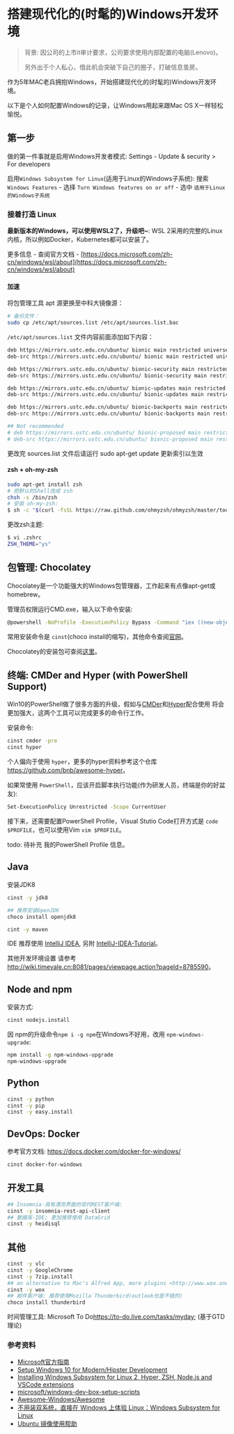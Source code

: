 # 搭建现代化的(时髦的)Windows开发环境

> 背景: 因公司的上市it审计要求，公司要求使用内部配置的电脑(Lenovo)。
>
> 另外出于个人私心，借此机会突破下自己的圈子，打破信息茧房。

作为5年MAC老兵拥抱Windows，开始搭建现代化的(时髦的)Windows开发环境。

以下是个人如何配置Windows的记录，让Windows用起来跟Mac OS X一样轻松愉悦。

## 第一步

做的第一件事就是启用Windows开发者模式: Settings - Update & security > For developers

启用`Windows Subsystem for Linux`(适用于Linux的Windows子系统): 搜索 `Windows Features` - 选择 `Turn Windows features on or off` - 选中 `适用于Linux的Windows子系统`

### 接着打造 Linux

**最新版本的Windows，可以使用WSL2了，升级吧~**: WSL 2采用的完整的Linux内核，所以例如Docker，Kubernetes都可以安装了。

更多信息 - 查阅官方文档 - [https://docs.microsoft.com/zh-cn/windows/wsl/about](https://docs.microsoft.com/zh-cn/windows/wsl/about)

#### 加速

将包管理工具 apt 源更换至中科大镜像源：

```sh
# 备份文件：
sudo cp /etc/apt/sources.list /etc/apt/sources.list.bac
```

`/etc/apt/sources.list` 文件内容前面添加如下内容：

```sh
deb https://mirrors.ustc.edu.cn/ubuntu/ bionic main restricted universe multiverse
deb-src https://mirrors.ustc.edu.cn/ubuntu/ bionic main restricted universe multiverse

deb https://mirrors.ustc.edu.cn/ubuntu/ bionic-security main restricted universe multiverse
deb-src https://mirrors.ustc.edu.cn/ubuntu/ bionic-security main restricted universe multiverse

deb https://mirrors.ustc.edu.cn/ubuntu/ bionic-updates main restricted universe multiverse
deb-src https://mirrors.ustc.edu.cn/ubuntu/ bionic-updates main restricted universe multiverse

deb https://mirrors.ustc.edu.cn/ubuntu/ bionic-backports main restricted universe multiverse
deb-src https://mirrors.ustc.edu.cn/ubuntu/ bionic-backports main restricted universe multiverse

## Not recommended
# deb https://mirrors.ustc.edu.cn/ubuntu/ bionic-proposed main restricted universe multiverse
# deb-src https://mirrors.ustc.edu.cn/ubuntu/ bionic-proposed main restricted universe multiverse
```

更改完 sources.list 文件后请运行 sudo apt-get update 更新索引以生效

#### zsh + oh-my-zsh

```sh
sudo apt-get install zsh
# 把默认的Shell改成 zsh
chsh -s /bin/zsh
# 安装 oh-my-zsh:
$ sh -c "$(curl -fsSL https://raw.github.com/ohmyzsh/ohmyzsh/master/tools/install.sh)"
```

更改zsh主题:

```sh
$ vi .zshrc
ZSH_THEME="ys"
```

## 包管理: Chocolatey

Chocolatey是一个功能强大的Windows包管理器，工作起来有点像apt-get或homebrew。

管理员权限运行CMD.exe，输入以下命令安装:

```sh
@powershell -NoProfile -ExecutionPolicy Bypass -Command "iex ((new-object net.webclient).DownloadString('https://chocolatey.org/install.ps1'))" && SET PATH=%PATH%;%ALLUSERSPROFILE%\chocolatey\bin
```

常用安装命令是 `cinst`(choco install的缩写)，其他命令查阅[官网](https://docs.chocolatey.org/en-us/choco/commands/)。

Chocolatey的安装包可查阅[这里](https://chocolatey.org/packages)。

## 终端: CMDer and Hyper (with PowerShell Support)

Win10的PowerShell做了很多方面的升级，假如与[CMDer](https://github.com/cmderdev/cmder)和[Hyper](https://hyper.is/)配合使用 将会更加强大，这两个工具可以完成更多的命令行工作。

安装命令:

```sh
cinst cmder -pre
cinst hyper
```

个人偏向于使用 `hyper`，更多的hyper资料参考这个仓库<https://github.com/bnb/awesome-hyper>。

如果常使用 `PowerShell`，应该开启脚本执行功能(作为研发人员，终端是你的好盆友):

```sh
Set-ExecutionPolicy Unrestricted -Scope CurrentUser
```

接下来，还需要配置PowerShell Profile，Visual Stutio Code打开方式是 `code $PROFILE`，也可以使用Vim `vim $PROFILE`。

todo: 待补充 我的PowerShell Profile 信息。

## Java

安装JDK8

```sh
cinst -y jdk8

## 推荐安装OpenJDK
choco install openjdk8
```

```sh
cint -y maven
```

IDE 推荐使用 [IntelliJ IDEA](https://www.jetbrains.com/idea/), 另附 [IntelliJ-IDEA-Tutorial](https://github.com/judasn/IntelliJ-IDEA-Tutorial)。

其他开发环境设置 请参考 <http://wiki.timevale.cn:8081/pages/viewpage.action?pageId=8785590>。

## Node and npm

安装方式:

```sh
cinst nodejs.install
```

因 npm的升级命令`npm i -g npm`在Windows不好用，改用 `npm-windows-upgrade`:

```sh
npm install -g npm-windows-upgrade
npm-windows-upgrade
```

## Python

```sh
cinst -y python
cinst -y pip
cinst -y easy.install
```

## DevOps: Docker

参考官方文档: <https://docs.docker.com/docker-for-windows/>

```sh
cinst docker-for-windows
```

## 开发工具

```sh
## Insomnia-具有漂亮界面的现代REST客户端:
cinst -y insomnia-rest-api-client
## 数据库-IDE; 更加推荐使用 DataGrid
cinst -y heidisql
```

## 其他

```sh
cinst -y vlc
cinst -y GoogleChrome
cinst -y 7zip.install
## an alternative to Mac's Alfred App, more plugins <http://www.wox.one/plugin>
cinst -y wox
## 邮件客户端: 推荐使用Mozilla Thunderbird(outlook也是不错的)
choco install thunderbird
```

时间管理工具: Microsoft To Do<https://to-do.live.com/tasks/myday>; (基于GTD理论)

### 参考资料

* [Microsoft官方指南](https://docs.microsoft.com/zh-cn/windows/dev-environment/overview)
* [Setup Windows 10 for Modern/Hipster Development](https://github.com/felixrieseberg/windows-development-environment)
* [Installing Windows Subsystem for Linux 2, Hyper, ZSH, Node.js and VSCode extensions](https://gist.github.com/leodutra/a6cebe11db5414cdaedc6e75ad194a00)
* [microsoft/windows-dev-box-setup-scripts](https://github.com/microsoft/windows-dev-box-setup-scripts)
* [Awesome-Windows/Awesome](https://github.com/Awesome-Windows/Awesome)
* [不用装双系统，直接在 Windows 上体验 Linux：Windows Subsystem for Linux](https://sspai.com/post/43813)
* [Ubuntu 镜像使用帮助](https://lug.ustc.edu.cn/wiki/mirrors/help/ubuntu/)
